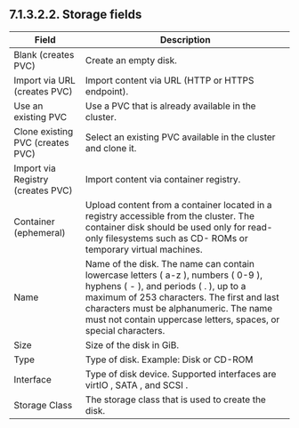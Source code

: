 ## 7.1.3.2.2. Storage fields

| Field                             | Description                                                                                                                                                                                                                                                                             |
|-----------------------------------|-----------------------------------------------------------------------------------------------------------------------------------------------------------------------------------------------------------------------------------------------------------------------------------------|
| Blank (creates PVC)               | Create an empty disk.                                                                                                                                                                                                                                                                   |
| Import via URL (creates PVC)      | Import content via URL (HTTP or HTTPS endpoint).                                                                                                                                                                                                                                        |
| Use an existing PVC               | Use a PVC that is already available in the cluster.                                                                                                                                                                                                                                     |
| Clone existing PVC (creates PVC)  | Select an existing PVC available in the cluster and clone it.                                                                                                                                                                                                                           |
| Import via Registry (creates PVC) | Import content via container registry.                                                                                                                                                                                                                                                  |
| Container (ephemeral)             | Upload content from a container located in a registry accessible from the cluster. The container disk should be used only for read-only filesystems such as CD- ROMs or temporary virtual machines.                                                                                     |
| Name                              | Name of the disk. The name can contain lowercase letters ( a-z ), numbers ( 0-9 ), hyphens ( - ), and periods ( . ), up to a maximum of 253 characters. The first and last characters must be alphanumeric. The name must not contain uppercase letters, spaces, or special characters. |
| Size                              | Size of the disk in GiB.                                                                                                                                                                                                                                                                |
| Type                              | Type of disk. Example: Disk or CD-ROM                                                                                                                                                                                                                                                   |
| Interface                         | Type of disk device. Supported interfaces are  virtIO ,  SATA , and  SCSI .                                                                                                                                                                                                             |
| Storage Class                     | The storage class that is used to create the disk.                                                                                                                                                                                                                                      |

